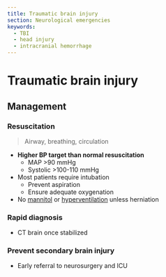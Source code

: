 ```yaml
---
title: Traumatic brain injury
section: Neurological emergencies
keywords:
  - TBI
  - head injury
  - intracranial hemorrhage
---
```


# Traumatic brain injury

## Management

### Resuscitation

> Airway, breathing, circulation

- **Higher BP target than normal resuscitation**
  - MAP >90 mmHg
  - Systolic >100-110 mmHg
- Most patients require intubation
  - Prevent aspiration
  - Ensure adequate oxygenation
- No [mannitol](../treatments/osmotherapy) or [hyperventilation](cerebral-injury#circulating-blood) unless herniation

### Rapid diagnosis

- CT brain once stabilized

### Prevent secondary brain injury

- Early referral to neurosurgery and ICU
